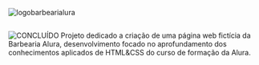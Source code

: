![logobarbearialura](https://user-images.githubusercontent.com/107778980/188327790-80a1f6dd-8301-4b55-a675-c376f9ed98ea.png)
##
![CONCLUÍDO](http://img.shields.io/static/v1?label=STATUS&message=CONCLUÍDO&color=GREEN&style=for-the-badge)
Projeto dedicado a criação de uma página web fictícia da Barbearia Alura, desenvolvimento focado no aprofundamento dos conhecimentos 
aplicados de HTML&CSS do curso de formação da Alura.
